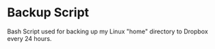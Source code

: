 # Backup Script

Bash Script used for backing up my Linux "home" directory to Dropbox every 24 hours.
